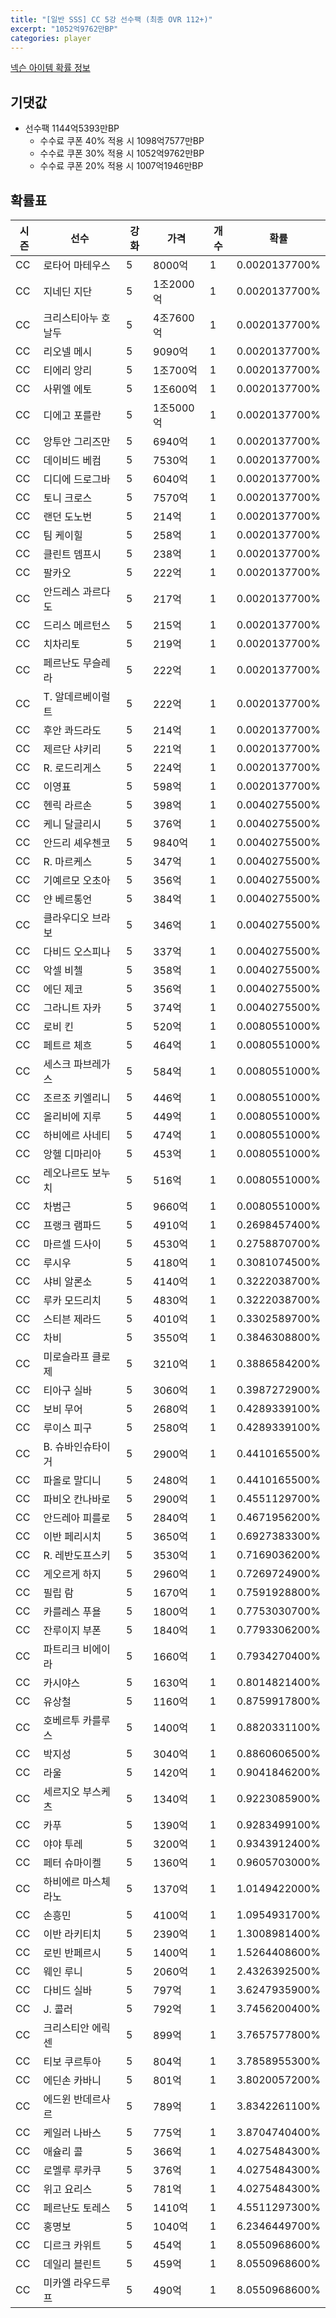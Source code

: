 ```yaml
---
title: "[일반 SSS] CC 5강 선수팩 (최종 OVR 112+)"
excerpt: "1052억9762만BP"
categories: player
---
```

[넥슨 아이템 확률 정보](http://iteminfo.nexon.com/probability/fo4?sn=7399)

## 기댓값
  - 선수팩 1144억5393만BP
    - 수수료 쿠폰 40% 적용 시 1098억7577만BP
    - 수수료 쿠폰 30% 적용 시 1052억9762만BP
    - 수수료 쿠폰 20% 적용 시 1007억1946만BP


## 확률표

|시즌|선수|강화|가격|개수|확률|
|---|---|---|---|---|---|
|CC|로타어 마테우스|5|8000억|1|0.0020137700%|
|CC|지네딘 지단|5|1조2000억|1|0.0020137700%|
|CC|크리스티아누 호날두|5|4조7600억|1|0.0020137700%|
|CC|리오넬 메시|5|9090억|1|0.0020137700%|
|CC|티에리 앙리|5|1조700억|1|0.0020137700%|
|CC|사뮈엘 에토|5|1조600억|1|0.0020137700%|
|CC|디에고 포를란|5|1조5000억|1|0.0020137700%|
|CC|앙투안 그리즈만|5|6940억|1|0.0020137700%|
|CC|데이비드 베컴|5|7530억|1|0.0020137700%|
|CC|디디에 드로그바|5|6040억|1|0.0020137700%|
|CC|토니 크로스|5|7570억|1|0.0020137700%|
|CC|랜던 도노번|5|214억|1|0.0020137700%|
|CC|팀 케이힐|5|258억|1|0.0020137700%|
|CC|클린트 뎀프시|5|238억|1|0.0020137700%|
|CC|팔카오|5|222억|1|0.0020137700%|
|CC|안드레스 과르다도|5|217억|1|0.0020137700%|
|CC|드리스 메르턴스|5|215억|1|0.0020137700%|
|CC|치차리토|5|219억|1|0.0020137700%|
|CC|페르난도 무슬레라|5|222억|1|0.0020137700%|
|CC|T. 알데르베이럴트|5|222억|1|0.0020137700%|
|CC|후안 콰드라도|5|214억|1|0.0020137700%|
|CC|제르단 샤키리|5|221억|1|0.0020137700%|
|CC|R. 로드리게스|5|224억|1|0.0020137700%|
|CC|이영표|5|598억|1|0.0020137700%|
|CC|헨릭 라르손|5|398억|1|0.0040275500%|
|CC|케니 달글리시|5|376억|1|0.0040275500%|
|CC|안드리 셰우첸코|5|9840억|1|0.0040275500%|
|CC|R. 마르케스|5|347억|1|0.0040275500%|
|CC|기예르모 오초아|5|356억|1|0.0040275500%|
|CC|얀 베르통언|5|384억|1|0.0040275500%|
|CC|클라우디오 브라보|5|346억|1|0.0040275500%|
|CC|다비드 오스피나|5|337억|1|0.0040275500%|
|CC|악셀 비첼|5|358억|1|0.0040275500%|
|CC|에딘 제코|5|356억|1|0.0040275500%|
|CC|그라니트 자카|5|374억|1|0.0040275500%|
|CC|로비 킨|5|520억|1|0.0080551000%|
|CC|페트르 체흐|5|464억|1|0.0080551000%|
|CC|세스크 파브레가스|5|584억|1|0.0080551000%|
|CC|조르조 키엘리니|5|446억|1|0.0080551000%|
|CC|올리비에 지루|5|449억|1|0.0080551000%|
|CC|하비에르 사네티|5|474억|1|0.0080551000%|
|CC|앙헬 디마리아|5|453억|1|0.0080551000%|
|CC|레오나르도 보누치|5|516억|1|0.0080551000%|
|CC|차범근|5|9660억|1|0.0080551000%|
|CC|프랭크 램파드|5|4910억|1|0.2698457400%|
|CC|마르셀 드사이|5|4530억|1|0.2758870700%|
|CC|루시우|5|4180억|1|0.3081074500%|
|CC|샤비 알론소|5|4140억|1|0.3222038700%|
|CC|루카 모드리치|5|4830억|1|0.3222038700%|
|CC|스티븐 제라드|5|4010억|1|0.3302589700%|
|CC|차비|5|3550억|1|0.3846308800%|
|CC|미로슬라프 클로제|5|3210억|1|0.3886584200%|
|CC|티아구 실바|5|3060억|1|0.3987272900%|
|CC|보비 무어|5|2680억|1|0.4289339100%|
|CC|루이스 피구|5|2580억|1|0.4289339100%|
|CC|B. 슈바인슈타이거|5|2900억|1|0.4410165500%|
|CC|파올로 말디니|5|2480억|1|0.4410165500%|
|CC|파비오 칸나바로|5|2900억|1|0.4551129700%|
|CC|안드레아 피를로|5|2840억|1|0.4671956200%|
|CC|이반 페리시치|5|3650억|1|0.6927383300%|
|CC|R. 레반도프스키|5|3530억|1|0.7169036200%|
|CC|게오르게 하지|5|2960억|1|0.7269724900%|
|CC|필립 람|5|1670억|1|0.7591928800%|
|CC|카를레스 푸욜|5|1800억|1|0.7753030700%|
|CC|잔루이지 부폰|5|1840억|1|0.7793306200%|
|CC|파트리크 비에이라|5|1660억|1|0.7934270400%|
|CC|카시야스|5|1630억|1|0.8014821400%|
|CC|유상철|5|1160억|1|0.8759917800%|
|CC|호베르투 카를루스|5|1400억|1|0.8820331100%|
|CC|박지성|5|3040억|1|0.8860606500%|
|CC|라울|5|1420억|1|0.9041846200%|
|CC|세르지오 부스케츠|5|1340억|1|0.9223085900%|
|CC|카푸|5|1390억|1|0.9283499100%|
|CC|야야 투레|5|3200억|1|0.9343912400%|
|CC|페터 슈마이켈|5|1360억|1|0.9605703000%|
|CC|하비에르 마스체라노|5|1370억|1|1.0149422000%|
|CC|손흥민|5|4100억|1|1.0954931700%|
|CC|이반 라키티치|5|2390억|1|1.3008981400%|
|CC|로빈 반페르시|5|1400억|1|1.5264408600%|
|CC|웨인 루니|5|2060억|1|2.4326392500%|
|CC|다비드 실바|5|797억|1|3.6247935900%|
|CC|J. 콜러|5|792억|1|3.7456200400%|
|CC|크리스티안 에릭센|5|899억|1|3.7657577800%|
|CC|티보 쿠르투아|5|804억|1|3.7858955300%|
|CC|에딘손 카바니|5|801억|1|3.8020057200%|
|CC|에드윈 반데르사르|5|789억|1|3.8342261100%|
|CC|케일러 나바스|5|775억|1|3.8704740400%|
|CC|애슐리 콜|5|366억|1|4.0275484300%|
|CC|로멜루 루카쿠|5|376억|1|4.0275484300%|
|CC|위고 요리스|5|781억|1|4.0275484300%|
|CC|페르난도 토레스|5|1410억|1|4.5511297300%|
|CC|홍명보|5|1040억|1|6.2346449700%|
|CC|디르크 카위트|5|454억|1|8.0550968600%|
|CC|데일리 블린트|5|459억|1|8.0550968600%|
|CC|미카엘 라우드루프|5|490억|1|8.0550968600%|
